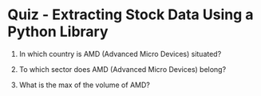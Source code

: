# Quiz - Extracting Stock Data Using a Python Library

1. In which country is AMD (Advanced Micro Devices) situated?

2. To which sector does AMD (Advanced Micro Devices) belong?

3. What is the max of the volume of AMD?
